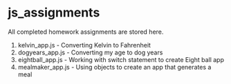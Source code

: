 # js_assignments
All completed homework assignments are stored here. 
  1. kelvin_app.js - Converting Kelvin to Fahrenheit
  2. dogyears_app.js - Converting my age to dog years
  3. eightball_app.js - Working with switch statement to create Eight ball app
  4. mealmaker_app.js - Using objects to create an app that generates a meal
